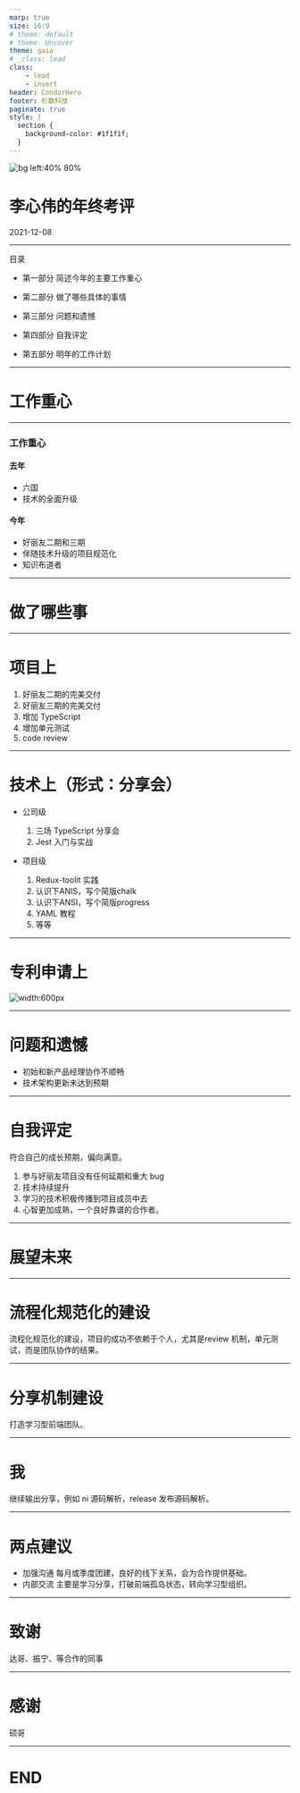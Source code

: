 ```yaml
---
marp: true
size: 16:9
# theme: default
# theme: Uncover
theme: gaia
# _class: lead
class:
    - lead
    - invert
header: CondorHero
footer: 杉数科技
paginate: true
style: |
  section {
    background-color: #1f1f1f;
  }
---
```


<style>
  /* https://github.com/marp-team/marpit/issues/137#issuecomment-524175560 */
  section.column {
    overflow: visible;
    display: grid;
    grid-template-columns: repeat(2, 1fr);
    grid-template-rows: 110px auto;
    grid-template-areas: 
        "slideheading slideheading"
        "leftpanel rightpanel";
  }
  
  section.column h3, 
  section.column .ldiv, 
  section.column .rdiv {
    border: 1.5pt dashed dimgray;
    padding: 0 25pt;
  }
  section.column h3 {
      grid-area: slideheading;
      line-height: 110px;
      font-size: 50px;
      text-align: center;
  }
  section.column .ldiv { grid-area: leftpanel; }
  section.column .rdiv { grid-area: rightpanel; }
</style>

![bg left:40% 80%](../../images/shanshu-logo.png)

# 李心伟的年终考评

2021-12-08

---

目录

- 第一部分 简述今年的主要工作重心 

- 第二部分 做了哪些具体的事情

- 第三部分 问题和遗憾

- 第四部分 自我评定

- 第五部分 明年的工作计划

---

# <!--fit-->工作重心

---

### 工作重心
<!-- _class: column -->

<div class=ldiv>

#### 去年
  - 六国
  - 技术的全面升级
</div>

<div class=rdiv>

#### 今年
  - 好丽友二期和三期
  - 伴随技术升级的项目规范化
  - 知识布道者
</div>

---
# <!--fit--> 做了哪些事

---

# 项目上

1. 好丽友二期的完美交付
2. 好丽友三期的完美交付
3. 增加 TypeScript 
4. 增加单元测试
5. code review

---

# 技术上（形式：分享会）

- 公司级

  1. 三场 TypeScript 分享会
  2. Jest 入门与实战

- 项目级

  1. Redux-toolit 实践
  2. 认识下ANIS，写个简版chalk
  3. 认识下ANSI，写个简版progress
  4. YAML 教程
  5. 等等

---

# 专利申请上

![ width:600px](https://github.com/condorheroblog/review-work/assets/47056890/f3f08aa5-1239-4f7b-9fec-c2a9cb8b6716)

---

# 问题和遗憾

- 初始和新产品经理协作不顺畅
- 技术架构更新未达到预期
---
# 自我评定

符合自己的成长预期，偏向满意。

1. 参与好丽友项目没有任何延期和重大 bug
2. 技术持续提升
3. 学习的技术积极传播到项目成员中去
4. 心智更加成熟，一个良好靠谱的合作者。

---

# <!--fit--> 展望未来
---

# 流程化规范化的建设

流程化规范化的建设，项目的成功不依赖于个人，尤其是review 机制，单元测试，而是团队协作的结果。

---
# 分享机制建设

打造学习型前端团队。

---
# 我

继续输出分享，例如 ni 源码解析，release 发布源码解析。

---

# 两点建议

- 加强沟通
  每月或季度团建，良好的线下关系，会为合作提供基础。
- 内部交流
  主要是学习分享，打破前端孤岛状态，转向学习型组织。

---

# 致谢

达哥、振宁、等合作的同事

---

# 感谢

硕哥

---

# END